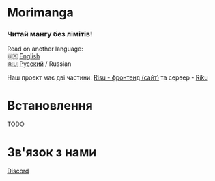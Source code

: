 # Morimanga
### Читай мангу без лімітів!

Read on another language:
\
🇺🇸 [English](./readme.md) 
\
🇷🇺 [Русский](https://github.com/Morimanga/.github/blob/main/profile/morimanga-readme_ru.md) / Russian

Наш проєкт має дві частини: [Risu - фронтенд (сайт)](https://github.com/Morimanga/risu) та сервер - [Riku](https://github.com/Morimanga/riku)

# Встановлення
TODO

# Зв'язок з нами
[Discord](https://discord.gg/HfpZgbqYkA)